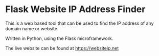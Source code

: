# Flask Website IP Address Finder
This is a web based tool that can be used to find the IP address of any domain name or website. 

Written in Python, using the Flask microframework.

The live website can be found at https://websiteip.net
